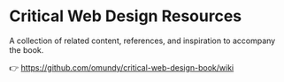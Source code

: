 # Critical Web Design Resources
<!-- https://bit.ly/cwd-resources -->


A collection of related content, references, and inspiration to accompany the book. 

👉 https://github.com/omundy/critical-web-design-book/wiki




